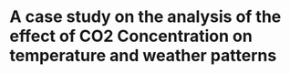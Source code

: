 # A case study on the analysis of the effect of CO2 Concentration on temperature and weather patterns

